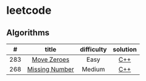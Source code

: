 #   leetcode

##   Algorithms

| #  | title  | difficulty  | solution  |
|:---:|:---:|:---:|:---:|
| 283  | [Move Zeroes](https://leetcode.com/problems/move-zeroes/)  | Easy  | [C++](./algorithms/moveZeroes/moveZeroes.cpp)  |
| 268  | [Missing Number](https://leetcode.com/problems/missing-number/)  | Medium  | [C++](./algorithms/missingNumber/missingNumber.cpp)  |

